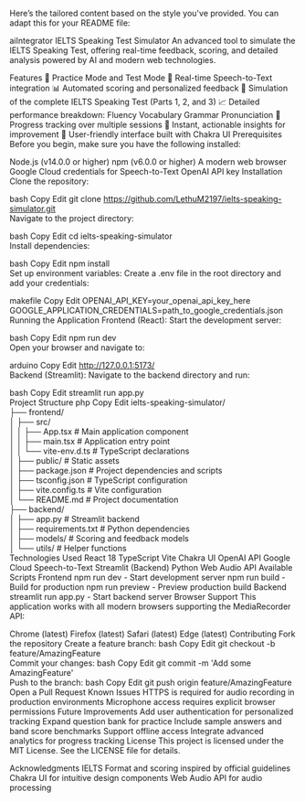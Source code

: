 
Here’s the tailored content based on the style you've provided. You can adapt this for your README file:

aiIntegrator
IELTS Speaking Test Simulator
An advanced tool to simulate the IELTS Speaking Test, offering real-time feedback, scoring, and detailed analysis powered by AI and modern web technologies.

Features
🎯 Practice Mode and Test Mode
🎤 Real-time Speech-to-Text integration
📊 Automated scoring and personalized feedback
📝 Simulation of the complete IELTS Speaking Test (Parts 1, 2, and 3)
📈 Detailed performance breakdown:
Fluency
Vocabulary
Grammar
Pronunciation
🔄 Progress tracking over multiple sessions
🎯 Instant, actionable insights for improvement
🎨 User-friendly interface built with Chakra UI
Prerequisites
Before you begin, make sure you have the following installed:

Node.js (v14.0.0 or higher)
npm (v6.0.0 or higher)
A modern web browser
Google Cloud credentials for Speech-to-Text
OpenAI API key
Installation
Clone the repository:

bash
Copy
Edit
git clone https://github.com/LethuM2197/ielts-speaking-simulator.git  
Navigate to the project directory:

bash
Copy
Edit
cd ielts-speaking-simulator  
Install dependencies:

bash
Copy
Edit
npm install  
Set up environment variables:
Create a .env file in the root directory and add your credentials:

makefile
Copy
Edit
OPENAI_API_KEY=your_openai_api_key_here  
GOOGLE_APPLICATION_CREDENTIALS=path_to_google_credentials.json  
Running the Application
Frontend (React):
Start the development server:

bash
Copy
Edit
npm run dev  
Open your browser and navigate to:

arduino
Copy
Edit
http://127.0.0.1:5173/  
Backend (Streamlit):
Navigate to the backend directory and run:

bash
Copy
Edit
streamlit run app.py  
Project Structure
php
Copy
Edit
ielts-speaking-simulator/  
├── frontend/  
│   ├── src/  
│   │   ├── App.tsx           # Main application component  
│   │   ├── main.tsx          # Application entry point  
│   │   └── vite-env.d.ts     # TypeScript declarations  
│   ├── public/               # Static assets  
│   ├── package.json          # Project dependencies and scripts  
│   ├── tsconfig.json         # TypeScript configuration  
│   ├── vite.config.ts        # Vite configuration  
│   └── README.md             # Project documentation  
├── backend/  
│   ├── app.py                # Streamlit backend  
│   ├── requirements.txt      # Python dependencies  
│   ├── models/               # Scoring and feedback models  
│   └── utils/                # Helper functions  
Technologies Used
React 18
TypeScript
Vite
Chakra UI
OpenAI API
Google Cloud Speech-to-Text
Streamlit (Backend)
Python
Web Audio API
Available Scripts
Frontend
npm run dev - Start development server
npm run build - Build for production
npm run preview - Preview production build
Backend
streamlit run app.py - Start backend server
Browser Support
This application works with all modern browsers supporting the MediaRecorder API:

Chrome (latest)
Firefox (latest)
Safari (latest)
Edge (latest)
Contributing
Fork the repository
Create a feature branch:
bash
Copy
Edit
git checkout -b feature/AmazingFeature  
Commit your changes:
bash
Copy
Edit
git commit -m 'Add some AmazingFeature'  
Push to the branch:
bash
Copy
Edit
git push origin feature/AmazingFeature  
Open a Pull Request
Known Issues
HTTPS is required for audio recording in production environments
Microphone access requires explicit browser permissions
Future Improvements
Add user authentication for personalized tracking
Expand question bank for practice
Include sample answers and band score benchmarks
Support offline access
Integrate advanced analytics for progress tracking
License
This project is licensed under the MIT License. See the LICENSE file for details.

Acknowledgments
IELTS Format and scoring inspired by official guidelines
Chakra UI for intuitive design components
Web Audio API for audio processing
